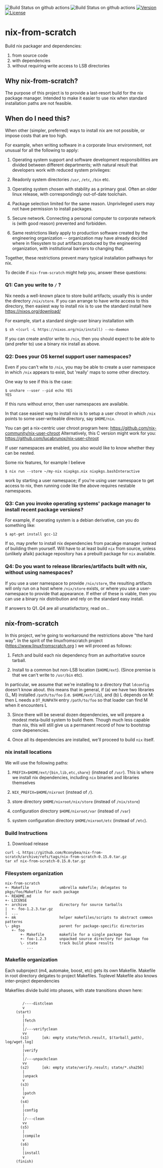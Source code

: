![Build Status on github actions](https://github.com/Rconybea/nix-from-scratch/actions/workflows/main.yml/badge.svg)
![Build Status on github actions](https://github.com/Rconybea/nix-from-scratch/actions/workflows/dev.yml/badge.svg)
[![Version](https://img.shields.io/badge/prerelease-v0.15.0-blue)](https://github.com/Rconybea/nix-from-scratch/releases)
[![License](https://img.shields.io/github/license/ToruNiina/toml11.svg?style=flat)](LICENSE)

# nix-from-scratch

Build nix packager and dependencies:
1. from source code
2. with dependencies
3. without requiring write access to LSB directories

## Why nix-from-scratch?

The purpose of this project is to provide a last-resort build
for the nix package manager.  Intended to make it easier to use
nix when standard installation paths are not feasible.

## When do I need this?

When other (simpler, preferred) ways to install nix are not possible,
or impose costs that are too high.

For example, when writing software in a corporate linux environment,
not unusual for all the following to apply:

1. Operating system support and software development responsibilities are divided
between different departments;  with natural result that developers work
with reduced system privileges:

2. Readonly system directories `/usr`, `/etc`, `/bin` etc.

3. Operating system chosen with stability as a primary goal.
Often an older linux release, with correspondingly out-of-date toolchain.

4. Package selection limited for the same reason.
Unprivileged users may not have permission to install packages.

5. Secure network. Connecting a personal computer to corporate
network is (with good reason) prevented and forbidden.

6. Same restrictions likely apply to production software created by
the engineering organization -- organization may have already decided
where in filesystem to put artifacts produced by the engineering organization,
with institutional barriers to changing that.

Together, these restrictions prevent many typical installation pathways for nix.

To decide if `nix-from-scratch` might help you, answer these questions:

### Q1: Can you write to `/` ?

Nix needs a well-known place to store build artifacts;
usually this is under the directory `/nix/store`.  If you can arrange to have write
access to this directory, then easiest way to install nix is to use the standard
install here https://nixos.org/download/

For example, start a standard single-user binary installation with
```
$ sh <(curl -L https://nixos.org/nix/install) --no-daemon
```

If you can create and/or write to `/nix`, then you should expect to be able
to (and prefer to) use a binary nix install as above.

### Q2: Does your OS kernel support user namespaces?

Even if *you* can't wite to `/nix`,  you may be able to create a user namespace
in which `/nix` appears to exist,  but 'really' maps to some other directory.

One way to see if this is the case:

```
$ unshare --user --pid echo YES
YES
```

If this runs without error, then user namespaces are available.

In that case easiest way to install nix is to setup a user chroot in which `/nix` points
to some user-writeable directory, say `$HOME/nix`.

You can get a nix-centric user chroot program here: https://github.com/nix-community/nix-user-chroot
Alternatively, this C version might work for you: https://github.com/lucabrunox/nix-user-chroot

If user namespaces are enabled, you also would like to know whether they can be nested.

Some nix features,  for example I believe

```
$ nix run --store ~/my-nix nixpkgs.nix nixpkgs.bashInteractive
```

work by starting a user namespace; if you're using user namespace to get access to nix,
then running code like the above requires nestable namespaces.

### Q3: Can you invoke operating systems' package manager to install recent package versions?

For example, if operating system is a debian derivative, can you do something like:
```
$ apt-get install gcc-12
```

If so, may prefer to install nix dependencies from pacakge manager instead of building them
yourself.  Will have to at least build `nix` from source, unless (unlikely afaik) package repository
has a prebuilt package for `nix` available.

### Q4: Do you want to release libraries/artifacts built with nix, without using namespaces?

If you use a user namespace to provide `/nix/store`,  the resulting artifacts will only run
on a host where `/nix/store` exists,  or where you use a user-namespace to
provide that appearance. If either of these is viable,  then you can use a binary nix
distribution and rely on the standard easy install.

If answers to Q1..Q4 are all unsatisfactory, read on...

## nix-from-scratch

In this project, we're going to workaround the restrictions above "the hard way".
In the spirit of the linuxfromscratch project (https://www.linuxfromscratch.org ) we will proceed
as follows:

1. Fetch and build each nix dependency from an authoritative source tarball.

2. Install to a common but non-LSB location (`$HOME/ext`).
(Since premise is that we can't write to `/usr/bin` etc).

In particular, we assume that we're installing to a directory that `ldconfig` doesn't know about.
this means that in general, if (a) we have two libraries {L, M} installed `/path/to/foo`
(i.e. `$HOME/ext/lib`), and (b) L depends on M:
then L needs a `DT_RUNPATH` entry `/path/to/foo` so that loader can find M when it encounters L

3. Since there will be several dozen dependencies, we will prepare a modest meta-build system to
build them.  Though much less capable than nix, this will still give us a permanent record of how to
bootstrap core depenencies.

4. Once all its dependencies are installed,  we'll proceed to build `nix` itself.

### nix install locations

We will use the following paths:

1. `PREFIX=$HOME/ext/{bin,lib,etc,share}` (instead of `/usr`).  This is where we install nix dependencies,
including `nix` binaries and libraries themselves

2. `NIX_PREFIX=$HOME/nixroot` (instead of `/`).

3. store directory `$HOME/nixroot/nix/store` (instead of `/nix/store`)

4. configuration directory `$HOME/nixroot/var` (instead of `/var`)

5. system configuration directory `$HOME/nixroot/etc` (instead of `/etc`).

### Build Instructions

1. Download release

```
curl -L https://github.com/Rconybea/nix-from-scratch/archive/refs/tags/nix-from-scratch-0.15.0.tar.gz
tar xf nix-from-scratch-0.15.0.tar.gz
```

### Filesystem organization

```
nix-from-scratch
+- Makefile              umbrella makefile; delegates to pkgs/foo/Makefile for each package
+- README.md
+- LICENSE
+- archive               directory for source tarballs
|  +- foo-1.2.3.tar.gz
|  ...
+- mk                    helper makefiles/scripts to abstract common patterns
\- pkgs                  parent for package-specific directories
   +- foo
       +- Makefile       makefile for a single package foo
       +- foo-1.2.3      unpacked source directory for package foo
       \- state          track build phase results
          ...
```

### Makefile organization

Each subproject (m4, automake, boost, etc) gets its own Makefile.
Makefile in root directory delgates to project Makefiles.
Toplevel Makefile also knows inter-project dependencies

Makefiles divide build into phases,  with state transitions shown here:

```

        /----distclean
        v
     (start)
        |
        |fetch
        |
        |/---verifyclean
        vv
       (s1)      [ok: empty state/fetch.result, $(tarball_path), log/wget.log]
        |
        |verify
        |
        |/---unpackclean
        vv
       (s2)      [ok: empty state/verify.result; state/*.sha256]
        |
        |unpack
        v
       (s3)
        |
        |patch
        v
       (s4)
        |
        |config
        |
        |/---clean
        vv
       (s5)
        |
        |compile
        v
       (s6)
        |
        |install
        v
     (finish)

```
